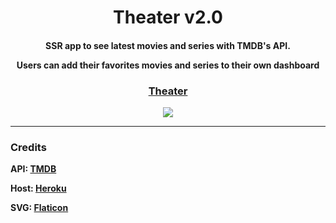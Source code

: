 <h1 align="center">Theater v2.0</h1>
<h4><p align="center">SSR app to see latest movies and series with TMDB's API.</p>
<p align="center">Users can add their favorites movies and series to their own dashboard</p></h4>
<h3 align="center"><a href="https://theater-webapp.herokuapp.com">Theater</a></h3>

<p align="center">
<img src="https://i.imgur.com/gNKUG29.jpg"/>
</p>
<hr>
<h3>Credits</h3>
<p><b>API: <a href="https://www.themoviedb.org/">TMDB</a></b></p>
<p><b>Host: <a href="https://www.heroku.com/">Heroku</a></b></p>
<p><b>SVG: <a href="https://www.flaticon.com/">Flaticon</a></p></b>
